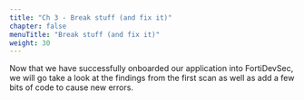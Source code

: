 ```yaml
---
title: "Ch 3 - Break stuff (and fix it)"
chapter: false
menuTitle: "Break stuff (and fix it)"
weight: 30
---
```


Now that we have successfully onboarded our application into FortiDevSec, we will go take a look at the findings from the first scan as well as add a few bits of code to cause new errors.

